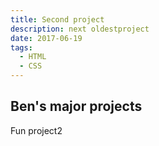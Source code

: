 ```yaml
---
title: Second project
description: next oldestproject
date: 2017-06-19
tags:
  - HTML
  - CSS
---
```


## Ben's major projects

Fun project2
